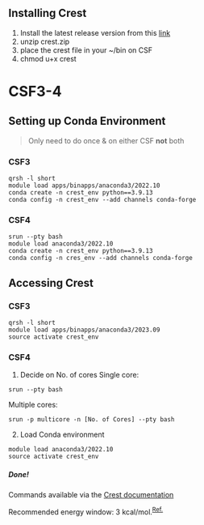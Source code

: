 ## Installing Crest
1. Install the latest release version from this [link](https://github.com/crest-lab/crest/releases)
2. unzip crest.zip
3. place the crest file in your ~/bin on CSF
4. chmod u+x crest

# CSF3-4

## Setting up Conda Environment
> Only need to do once & on either CSF **not** both
### CSF3
```
qrsh -l short
module load apps/binapps/anaconda3/2022.10
conda create -n crest_env python==3.9.13
conda config -n crest_env --add channels conda-forge
```

### CSF4
```
srun --pty bash
module load anaconda3/2022.10
conda create -n crest_env python==3.9.13
conda config -n cres_env --add channels conda-forge
```


## Accessing Crest
### CSF3
```
qrsh -l short
module load apps/binapps/anaconda3/2023.09
source activate crest_env
```

### CSF4
1. Decide on No. of cores
Single core:
```
srun --pty bash
```
 Multiple cores:    
```
srun -p multicore -n [No. of Cores] --pty bash 
```
2. Load Conda environment
```
module load anaconda3/2022.10
source activate crest_env
```

##### Done!
Commands available via the [Crest documentation](https://crest-lab.github.io/crest-docs/page/documentation)

Recommended energy window: 3 kcal/mol.<sup>[Ref.](https://onlinelibrary.wiley.com/doi/10.1002/anie.202205735)</sup>


